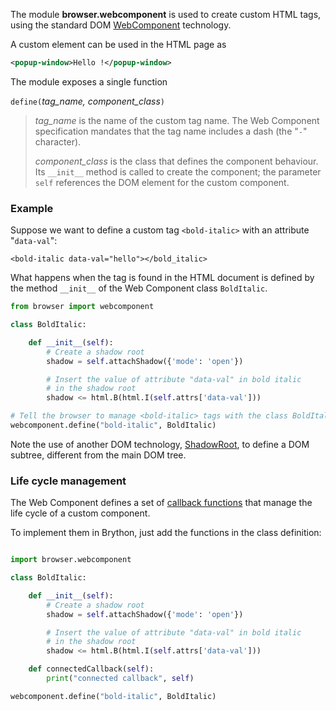 The module **browser.webcomponent** is used to create custom HTML tags, using
the standard DOM [WebComponent](https://developer.mozilla.org/en-US/docs/Web/Web_Components/Using_custom_elements)
technology.

A custom element can be used in the HTML page as

```xml
<popup-window>Hello !</popup-window>
```

The module exposes a single function

`define(`_tag_name, component_class_`)`

> _tag_name_ is the name of the custom tag name. The Web Component
> specification mandates that the tag name includes a dash (the "`-`"
> character).
>
> _component_class_ is the class that defines the component behaviour. Its
> `__init__` method is called to create the component; the parameter `self`
> references the DOM element for the custom component.


### Example

Suppose we want to define a custom tag `<bold-italic>` with an attribute
"`data-val`":

```
<bold-italic data-val="hello"></bold_italic>
```

What happens when the tag is found in the HTML document is defined by the method
`__init__` of the Web Component class `BoldItalic`.

```python
from browser import webcomponent

class BoldItalic:

    def __init__(self):
        # Create a shadow root
        shadow = self.attachShadow({'mode': 'open'})

        # Insert the value of attribute "data-val" in bold italic
        # in the shadow root
        shadow <= html.B(html.I(self.attrs['data-val']))

# Tell the browser to manage <bold-italic> tags with the class BoldItalic
webcomponent.define("bold-italic", BoldItalic)
```

Note the use of another DOM technology, [ShadowRoot](https://developer.mozilla.org/en-US/docs/Web/API/ShadowRoot),
to define a DOM subtree, different from the main DOM tree.

### Life cycle management

The Web Component defines a set of [callback functions](https://developer.mozilla.org/en-US/docs/Web/Web_Components/Using_custom_elements#Using_the_lifecycle_callbacks)
that manage the life cycle of a custom component.

To implement them in Brython, just add the functions in the class definition:

```python

import browser.webcomponent

class BoldItalic:

    def __init__(self):
        # Create a shadow root
        shadow = self.attachShadow({'mode': 'open'})

        # Insert the value of attribute "data-val" in bold italic
        # in the shadow root
        shadow <= html.B(html.I(self.attrs['data-val']))

    def connectedCallback(self):
        print("connected callback", self)

webcomponent.define("bold-italic", BoldItalic)
```
